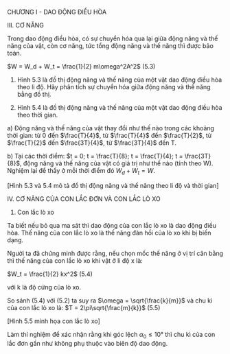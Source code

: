 CHƯƠNG I - DAO ĐỘNG ĐIỀU HÒA

III. CƠ NĂNG

Trong dao động điều hòa, có sự chuyển hóa qua lại giữa động năng và thế năng của vật, còn cơ năng, tức tổng động năng và thế năng thì được bảo toàn.

$W = W_d + W_t = \frac{1}{2} m\omega^2A^2$ (5.3)

1. Hình 5.3 là đồ thị động năng và thế năng của một vật dao động điều hòa theo li độ. Hãy phân tích sự chuyển hóa giữa động năng và thế năng bằng đồ thị.

2. Hình 5.4 là đồ thị động năng và thế năng của một vật dao động điều hòa theo thời gian.

a) Động năng và thế năng của vật thay đổi như thế nào trong các khoảng thời gian: từ 0 đến $\frac{T}{4}$, từ $\frac{T}{4}$ đến $\frac{T}{2}$, từ $\frac{T}{2}$ đến $\frac{3T}{4}$, từ $\frac{3T}{4}$ đến T.

b) Tại các thời điểm: $t = 0; t = \frac{T}{8}; t = \frac{T}{4}; t = \frac{3T}{8}$, động năng và thế năng của vật có giá trị như thế nào (tính theo W). Nghiệm lại để thấy ở mỗi thời điểm đó $W_d + W_t = W$.

[Hình 5.3 và 5.4 mô tả đồ thị động năng và thế năng theo li độ và thời gian]

IV. CƠ NĂNG CỦA CON LẮC ĐƠN VÀ CON LẮC LÒ XO

1. Con lắc lò xo

Ta biết nếu bỏ qua ma sát thì dao động của con lắc lò xo là dao động điều hòa. Thế năng của con lắc lò xo là thế năng đàn hồi của lò xo khi bị biến dạng.

Người ta đã chứng minh được rằng, nếu chọn mốc thế năng ở vị trí cân bằng thì thế năng của con lắc lò xo khi vật ở li độ x là:

$W_t = \frac{1}{2} kx^2$ (5.4)

với k là độ cứng của lò xo.

So sánh (5.4) với (5.2) ta suy ra $\omega = \sqrt{\frac{k}{m}}$ và chu kì của con lắc lò xo là: $T = 2\pi\sqrt{\frac{m}{k}}$ (5.5)

[Hình 5.5 minh họa con lắc lò xo]

Làm thí nghiệm để xác nhận rằng khi góc lệch $\alpha_0 \leq 10°$ thì chu kì của con lắc đơn gần như không phụ thuộc vào biên độ dao động.